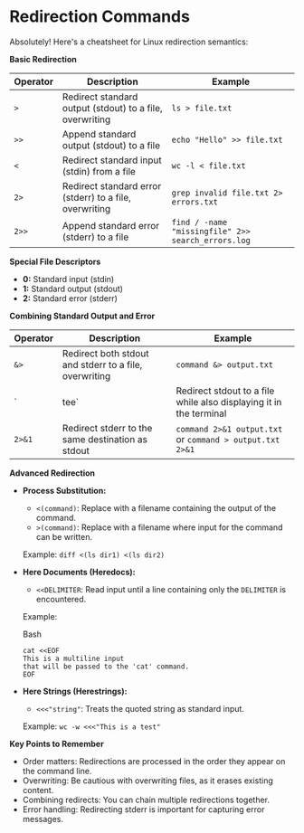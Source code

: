 # Redirection Commands

Absolutely! Here's a cheatsheet for Linux redirection semantics:

**Basic Redirection**

| Operator | Description                                              | Example                                            |
| -------- | -------------------------------------------------------- | -------------------------------------------------- |
| `>`      | Redirect standard output (stdout) to a file, overwriting | `ls > file.txt`                                    |
| `>>`     | Append standard output (stdout) to a file                | `echo "Hello" >> file.txt`                         |
| `<`      | Redirect standard input (stdin) from a file              | `wc -l < file.txt`                                 |
| `2>`     | Redirect standard error (stderr) to a file, overwriting  | `grep invalid file.txt 2> errors.txt`              |
| `2>>`    | Append standard error (stderr) to a file                 | `find / -name "missingfile" 2>> search_errors.log` |

**Special File Descriptors**

* **0:** Standard input (stdin)
* **1:** Standard output (stdout)
* **2:** Standard error (stderr)

**Combining Standard Output and Error**

| Operator | Description                                            | Example                                                            |
| -------- | ------------------------------------------------------ | ------------------------------------------------------------------ |
| `&>`     | Redirect both stdout and stderr to a file, overwriting | `command &> output.txt`                                            |
| \`       | tee\`                                                  | Redirect stdout to a file while also displaying it in the terminal |
| `2>&1`   | Redirect stderr to the same destination as stdout      | `command 2>&1 output.txt` or `command > output.txt 2>&1`           |

**Advanced Redirection**

*   **Process Substitution:**

    * `<(command)`: Replace with a filename containing the output of the command.
    * `>(command)`: Replace with a filename where input for the command can be written.

    Example: `diff <(ls dir1) <(ls dir2)`
*   **Here Documents (Heredocs):**

    * `<<DELIMITER`: Read input until a line containing only the `DELIMITER` is encountered.

    Example:

    Bash

    ```
    cat <<EOF
    This is a multiline input
    that will be passed to the 'cat' command.
    EOF
    ```
*   **Here Strings (Herestrings):**

    * `<<<"string"`: Treats the quoted string as standard input.

    Example: `wc -w <<<"This is a test"`

**Key Points to Remember**

* Order matters: Redirections are processed in the order they appear on the command line.
* Overwriting: Be cautious with overwriting files, as it erases existing content.
* Combining redirects: You can chain multiple redirections together.
* Error handling: Redirecting stderr is important for capturing error messages.

